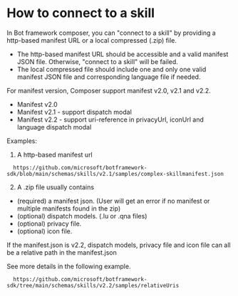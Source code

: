 # How to connect to a skill

In Bot framework composer, you can "connect to a skill" by providing a http-based manifest URL or a local compressed (.zip) file.

- The http-based manifest URL should be accessible and a valid manifest JSON file. Otherwise, "connect to a skill" will be failed.
- The local compressed file should include one and only one valid manifest JSON file and corresponding language file if needed.

For manifest version, Composer support manifest v2.0, v2.1 and v2.2.
- Manifest v2.0
- Manifest v2.1 - support dispatch modal
- Manifest v2.2 - support uri-reference in privacyUrl, iconUrl and language dispatch modal

Examples:
1. A http-based manifest url
```
  https://github.com/microsoft/botframework-sdk/blob/main/schemas/skills/v2.1/samples/complex-skillmanifest.json
```

2. A .zip file usually contains  
- (required) a manifest json. (User will get an error if no manifest or multiple manifests found in the zip)
- (optional) dispatch models. (.lu or .qna files)
- (optional) privacy file. 
- (optional) icon file. 

If the manifest.json is v2.2, dispatch models, privacy file and icon file can all be a relative path in the manifest.json

See more details in the following example. 
```
  https://github.com/microsoft/botframework-sdk/tree/main/schemas/skills/v2.2/samples/relativeUris
```



